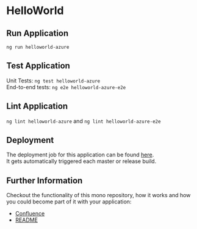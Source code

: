 # HelloWorld

## Run Application

`ng run helloworld-azure`

## Test Application

Unit Tests: `ng test helloworld-azure`  
End-to-end tests: `ng e2e helloworld-azure-e2e`

## Lint Application

`ng lint helloworld-azure` and `ng lint helloworld-azure-e2e`

## Deployment

The deployment job for this application can be found [here](https://gitlab.schaeffler.com/hello-world/helloworld-frontend-deployment).  
It gets automatically triggered each master or release build.

## Further Information

Checkout the functionality of this mono repository, how it works and how you could become part of it with your application:
-  [Confluence](https://confluence.schaeffler.com/display/FRON)
-  [README](../../README.md)

